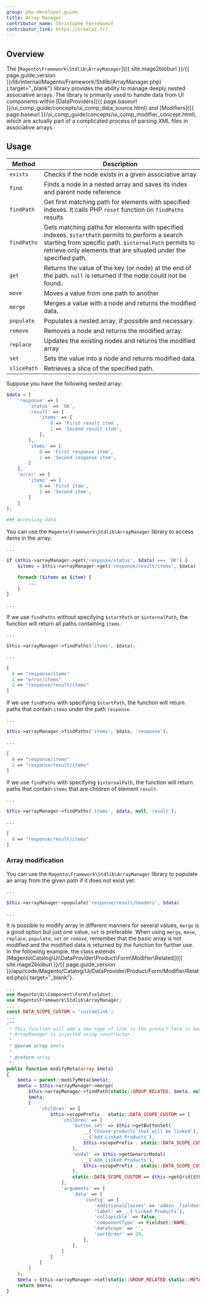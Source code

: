 ```yaml
---
group: php-developer-guide
title: Array Manager
contributor_name: Christophe Ferreboeuf
contributor_link: https://crealoz.fr/
---
```


## Overview

The [`Magento\Framework\Stdlib\ArrayManager`]({{ site.mage2bloburl }}/{{ page.guide_version }}/lib/internal/Magento/Framework/Stdlib/ArrayManager.php){:target="_blank"} library provides the ability to manage deeply nested associative arrays.
The library is primarily used to handle data from UI components within [DataProviders]({{ page.baseurl }}/ui_comp_guide/concepts/ui_comp_data_source.html) and [Modifiers]({{ page.baseurl }}/ui_comp_guide/concepts/ui_comp_modifier_concept.html), which are actually part of a complicated process of parsing XML files in associative arrays.

## Usage

|Method|Description|
|--- |--- |
| `exists` | Checks if the node exists in a given associative array |
| `find` | Finds a node in a nested array and saves its index and parent node reference |
| `findPath` | Get first matching path for elements with specified indexes. It calls PHP `reset` function on `findPaths` results |
| `findPaths` | Gets matching paths for elements with specified indexes. `$startPath` permits to perform a search starting from specific path. `$internalPath` permits to retrieve only elements that are situated under the specified path. |
| `get` | Returns the value of the key (or node) at the end of the path. `null` is returned if the node could not be found. |
| `move` | Moves a value from one path to another |
| `merge` | Merges a value with a node and returns the modified data. |
| `populate` | Populates a nested array, if possible and necessary. |
| `remove` | Removes a node and returns the modified array. |
| `replace` | Updates the existing nodes and returns the modified array |
| `set` | Sets the value into a node and returns modified data. |
| `slicePath` | Retrieves a slice of the specified path. |

Suppose you have the following nested array:

```php
$data = [
    'response' => [
        'status' => 'OK',
        'result' => [
            'items' => [
                0 => 'First result item',
                1 => 'Second result item',
            ],
        ],
        'items' => [
            0 => 'First response item',
            1 => 'Second response item',
        ]
    ],
    'error' => [
        'items' => [
            0 => 'First item',
            1 => 'Second item',
        ]
    ]
];

### Accessing data
```

You can use the  `Magento\Framework\Stdlib\ArrayManager` library to access items in the array:

```php
...

if ($this->arrayManager->get('response/status', $data) === 'OK') {
    $items = $this->arrayManager->get('response/result/items', $data) ?? [];

    foreach ($items as $item) {
        ...
    }
}

...
```

If we use `findPaths` without specifying `$startPath` or `$internalPath`, the function will return all paths containing `items`.

```php
...

$this->arrayManager->findPaths('items', $data);

...
```

```php
[
  0 => "response/items"
  1 => "error/items"
  2 => "response/result/items"
]
```

If we use `findPaths` with specifying `$startPath`, the function will return paths that contain `items` under the path `response`.

```php
...

$this->arrayManager->findPaths('items', $data, 'response');

...
```

```php
[
  0 => "response/items"
  1 => "response/result/items"
]
```

If we use `findPaths` with specifying `$internalPath`, the function will return paths that contain `items` that are children of element `result`.

```php
...

$this->arrayManager->findPaths('items', $data, null,'result');

...
```

```php
[
  0 => "response/result/items"
]
```

### Array modification

You can use the  `Magento\Framework\Stdlib\ArrayManager` library to populate an array from the given path if it does not exist yet:

```php
...

$this->arrayManager->populate('response/result/headers', $data)

...
```

It is possible to modify array in different manners for several values, `merge` is a good option but just one value,
`set` is preferable. When using `merge`, `move`, `replace`, `populate`, `set` or `remove`, remember that the basic array
is not modified and the modified data is returned by the function for further use. In the following example, the class extends
[Magento\Catalog\Ui\DataProvider\Product\Form\Modifier\Related]({{ site.mage2bloburl }}/{{ page.guide_version }}/app/code/Magento/Catalog/Ui/DataProvider/Product/Form/Modifier/Related.php){:target="_blank"}.

```php
...
use Magento\Ui\Component\Form\Fieldset;
use Magento\Framework\Stdlib\ArrayManager;
...
const DATA_SCOPE_CUSTOM = 'customlink';
...
/**
 * This function will add a new type of link in the product form in back-office.                                                                                  
 * ArrayManager is injected using constructor.
 *
 * @param array $meta
 *
 * @return array
 */
public function modifyMeta(array $meta)
{
    $meta = parent::modifyMeta($meta);
    $meta = $this->arrayManager->merge(
        $this->arrayManager->findPath(static::GROUP_RELATED, $meta, null, 'children'),
        $meta,
        [
            'children' => [
                $this->scopePrefix . static::DATA_SCOPE_CUSTOM => [
                    'children' => [
                        'button_set' => $this->getButtonSet(
                            __('Choose products that will be linked'),
                            __('Add Linked Products'),
                            $this->scopePrefix . static::DATA_SCOPE_CUSTOM
                        ),
                        'modal' => $this->getGenericModal(
                            __('Add Linked Products'),
                            $this->scopePrefix . static::DATA_SCOPE_CUSTOM
                        ),
                        static::DATA_SCOPE_CUSTOM => $this->getGrid($this->scopePrefix . static::DATA_SCOPE_CUSTOM),
                    ],
                    'arguments' => [
                        'data' => [
                            'config' => [
                                'additionalClasses' => 'admin__fieldset-section',
                                'label' => __('Linked Products'),
                                'collapsible' => false,
                                'componentType' => Fieldset::NAME,
                                'dataScope' => '',
                                'sortOrder' => 20,
                            ],
                        ],
                    ]
                ]
            ]
        ]
    );
    $meta = $this->arrayManager->set(static::GROUP_RELATED.static::META_CONFIG_PATH.'/label', $meta, __('Related Products, Up-Sells, Cross-Sells and Custom Link'));
    return $meta;
}
```
